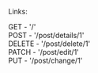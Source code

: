 

Links:

GET - '/'  
POST - '/post/details/1'  
DELETE - '/post/delete/1'  
PATCH - '/post/edit/1'  
PUT - '/post/change/1'  
